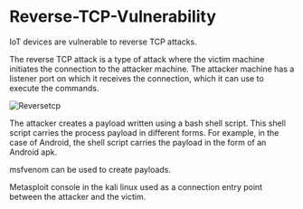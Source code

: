 # Reverse-TCP-Vulnerability

IoT devices are vulnerable to reverse TCP attacks.

The reverse TCP attack is a type of attack where the victim machine initiates the connection to the attacker machine. 
The attacker machine has a listener port on which it receives the connection, which it can use to execute the commands.

![Reversetcp](https://github.com/amalrajpc/Reverse-TCP-Vulnerability/assets/102909507/37464f86-906d-42cc-91b5-67784b5512cc)


The attacker creates a payload written using a bash shell script. This shell script carries the process payload in different forms. 
For example, in the case of Android, the shell script carries the payload in the form of an Android apk.

msfvenom can be used to create payloads.

Metasploit console in the kali linux used as a connection entry point between the attacker and the victim.
